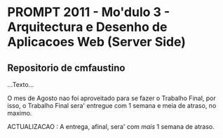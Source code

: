 # PROMPT 2011 - Mo'dulo 3 - Arquitectura e Desenho de Aplicacoes Web (Server Side)

## Repositorio de cmfaustino

...Texto...

O mes de Agosto nao foi aproveitado para se fazer o Trabalho Final,
por isso,
o Trabalho Final sera' entregue com 1 semana e meia de atraso, no maximo.

ACTUALIZACAO : A entrega, afinal, sera' com *mais* 1 semana de atraso.
